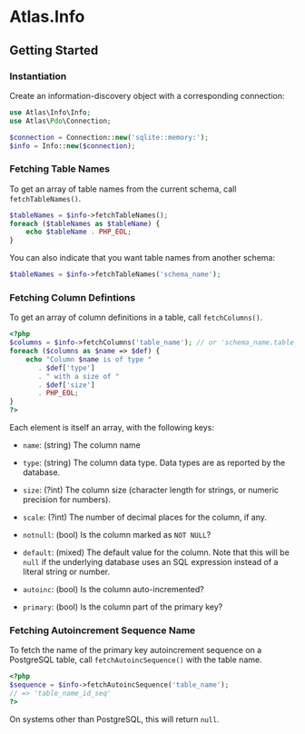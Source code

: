 # Atlas.Info

## Getting Started

### Instantiation

Create an information-discovery object with a corresponding connection:

```php
use Atlas\Info\Info;
use Atlas\Pdo\Connection;

$connection = Connection::new('sqlite::memory:');
$info = Info::new($connection);
```

### Fetching Table Names

To get an array of table names from the current schema, call `fetchTableNames()`.

```php
$tableNames = $info->fetchTableNames();
foreach ($tableNames as $tableName) {
    echo $tableName . PHP_EOL;
}
```

You can also indicate that you want table names from another schema:

```php
$tableNames = $info->fetchTableNames('schema_name');
```

### Fetching Column Defintions

To get an array of column definitions in a table, call `fetchColumns()`.

```php
<?php
$columns = $info->fetchColumns('table_name'); // or 'schema_name.table_name'
foreach ($columns as $name => $def) {
    echo "Column $name is of type "
       . $def['type']
       . " with a size of "
       . $def['size']
       . PHP_EOL;
}
?>
```

Each element is itself an array, with the following keys:

- `name`: (string) The column name

- `type`: (string) The column data type.  Data types are as reported by the database.

- `size`: (?int) The column size (character length for strings, or numeric precision for numbers).

- `scale`: (?int) The number of decimal places for the column, if any.

- `notnull`: (bool) Is the column marked as `NOT NULL`?

- `default`: (mixed) The default value for the column. Note that this will be `null` if the underlying database uses an SQL expression instead of a literal string or number.

- `autoinc`: (bool) Is the column auto-incremented?

- `primary`: (bool) Is the column part of the primary key?

### Fetching Autoincrement Sequence Name

To fetch the name of the primary key autoincrement sequence on a PostgreSQL table, call `fetchAutoincSequence()` with the table name.

```php
<?php
$sequence = $info->fetchAutoincSequence('table_name');
// => 'table_name_id_seq'
?>
```

On systems other than PostgreSQL, this will return `null`.
